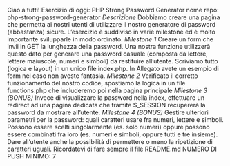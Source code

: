 Ciao a tutti!
Esercizio di oggi: PHP Strong Password Generator
nome repo: php-strong-password-generator
*Descrizione*
Dobbiamo creare una pagina che permetta ai nostri utenti di utilizzare il nostro generatore di password (abbastanza) sicure.
L’esercizio è suddiviso in varie milestone ed è molto importante svilupparle in modo ordinato.
*Milestone 1*
Creare un form che invii in GET la lunghezza della password. Una nostra funzione utilizzerà questo dato per generare una password casuale (composta da lettere, lettere maiuscole, numeri e simboli) da restituire all’utente.
Scriviamo tutto (logica e layout) in un unico file index.php.
In Allegato avete un esempio di form nel caso non aveste fantasia.
*Milestone 2*
Verificato il corretto funzionamento del nostro codice, spostiamo la logica in un file functions.php che includeremo poi nella pagina principale
*Milestone 3 (BONUS)*
Invece di visualizzare la password nella index, effettuare un redirect ad una pagina dedicata che tramite $_SESSION recupererà la password da mostrare all’utente.
*Milestone 4 (BONUS)*
Gestire ulteriori parametri per la password: quali caratteri usare fra numeri, lettere e simboli. Possono essere scelti singolarmente (es. solo numeri) oppure possono essere combinati fra loro (es. numeri e simboli, oppure tutti e tre insieme).
Dare all’utente anche la possibilità di permettere o meno la ripetizione di caratteri uguali.
Ricordatevi di fare sempre il file README.md
NUMERO DI PUSH MINIMO: 7